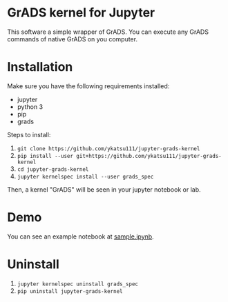 # GrADS kernel for Jupyter

This software a simple wrapper of GrADS.
You can execute any GrADS commands of native GrADS on you computer.


# Installation

Make sure you have the following requirements installed:

  * jupyter
  * python 3
  * pip
  * grads

Steps to install:

1. `git clone https://github.com/ykatsu111/jupyter-grads-kernel`
2. `pip install --user git+https://github.com/ykatsu111/jupyter-grads-kernel`
3. `cd jupyter-grads-kernel`
4. `jupyter kernelspec install --user grads_spec`

Then, a kernel "GrADS" will be seen in your jupyter notebook or lab.

# Demo

You can see an example notebook at [sample.ipynb](sample.ipynb).

# Uninstall

1. `jupyter kernelspec uninstall grads_spec`
2. `pip uninstall jupyter-grads-kernel`